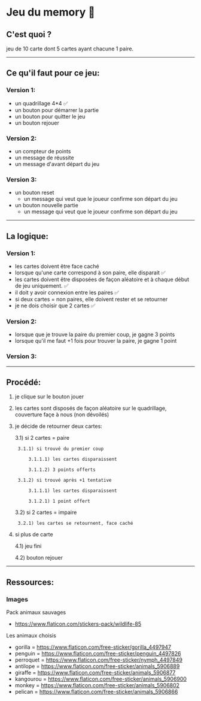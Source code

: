 # Jeu du memory 🧩

## C'est quoi ?

jeu de 10 carte dont 5 cartes ayant chacune 1 paire.

____
## Ce qu'il faut pour ce jeu:


### Version 1:
* un quadrillage 4*4 ✅
* un bouton pour démarrer la partie
* un bouton pour quitter le jeu
* un bouton rejouer

### Version 2:
* un compteur de points
* un message de réussite
* un message d'avant départ du jeu

### Version 3:

* un bouton reset
    * un message qui veut que le joueur confirme son départ du jeu
* un bouton nouvelle partie
    * un message qui veut que le joueur confirme son départ du jeu

___
## La logique:

### Version 1:
* les cartes doivent être face caché
* lorsque qu'une carte correspond à son paire, elle disparait ✅
* les cartes doivent être disposées de façon aléatoire et à chaque début de jeu uniquement. ✅
* il doit y avoir connexion entre les paires ✅
* si deux cartes = non paires, elle doivent rester et se retourner
* je ne dois choisir que 2 cartes ✅


### Version 2:

* lorsque que je trouve la paire du premier coup, je gagne 3 points
* lorsque qu'il me faut +1 fois pour trouver la paire, je gagne 1 point


### Version 3:

___
## Procédé:

1) je clique sur le bouton jouer

2) les cartes sont disposés de façon aléatoire sur le quadrillage, couverture façe à nous (non dévoilés)

3) je décide de retourner deux cartes:

    3.1) si 2 cartes = paire

        3.1.1) si trouvé du premier coup

            3.1.1.1) les cartes disparaissent

            3.1.1.2) 3 points offerts

        3.1.2) si trouvé après +1 tentative

            3.1.1.1) les cartes disparaissent

            3.1.2.1) 1 point offert

    3.2) si 2 cartes = impaire

        3.2.1) les cartes se retournent, face caché

4) si plus de carte

    4.1) jeu fini

    4.2) bouton rejouer

___
## Ressources:


### Images

Pack animaux sauvages 

* https://www.flaticon.com/stickers-pack/wildlife-85

Les animaux choisis

* gorilla = https://www.flaticon.com/free-sticker/gorilla_4497947
* penguin = https://www.flaticon.com/free-sticker/penguin_4497826
* perroquet = https://www.flaticon.com/free-sticker/nymph_4497849
* antilope = https://www.flaticon.com/free-sticker/animals_5906889
* giraffe = https://www.flaticon.com/free-sticker/animals_5906877
* kangourou = https://www.flaticon.com/free-sticker/animals_5906900
* monkey = https://www.flaticon.com/free-sticker/animals_5906802
* pelican = https://www.flaticon.com/free-sticker/animals_5906866
